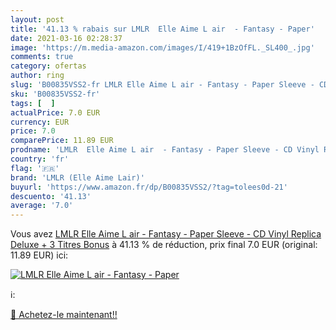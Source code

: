 ```yaml
---
layout: post
title: '41.13 % rabais sur LMLR  Elle Aime L air  - Fantasy - Paper'
date: 2021-03-16 02:28:37
image: 'https://m.media-amazon.com/images/I/419+1BzOfFL._SL400_.jpg'
comments: true
category: ofertas
author: ring
slug: 'B00835VSS2-fr LMLR Elle Aime L air - Fantasy - Paper Sleeve - CD Vinyl...'
sku: 'B00835VSS2-fr'
tags: [  ]
actualPrice: 7.0 EUR
currency: EUR
price: 7.0
comparePrice: 11.89 EUR
prodname: 'LMLR  Elle Aime L air  - Fantasy - Paper Sleeve - CD Vinyl Replica Deluxe + 3 Titres Bonus'
country: 'fr'
flag: '🇫🇷'
brand: 'LMLR (Elle Aime Lair)'
buyurl: 'https://www.amazon.fr/dp/B00835VSS2/?tag=tolees0d-21'
descuento: '41.13'
average: '7.0'
---
```


Vous avez [LMLR  Elle Aime L air  - Fantasy - Paper Sleeve - CD Vinyl Replica Deluxe + 3 Titres Bonus](https://www.amazon.fr/dp/B00835VSS2/?tag=tolees0d-21)  à  41.13 % de réduction, prix final  7.0 EUR (original: 11.89 EUR) ici:

[![LMLR  Elle Aime L air  - Fantasy - Paper](https://m.media-amazon.com/images/I/419+1BzOfFL._SL400_.jpg)](https://www.amazon.fr/dp/B00835VSS2/?tag=tolees0d-21)

ℹ️:


[🛒 Achetez-le maintenant!!](https://www.amazon.fr/dp/B00835VSS2/?tag=tolees0d-21)
